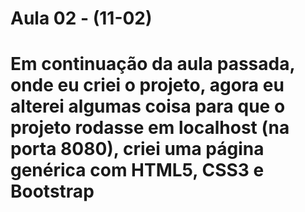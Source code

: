 <h1>Aula 02 - (11-02)<h1>

<p>Em continuação da aula passada, onde eu criei o projeto, agora eu alterei algumas coisa para que o projeto rodasse em localhost (na porta 8080), criei uma página genérica com 
HTML5, CSS3 e Bootstrap</p>
